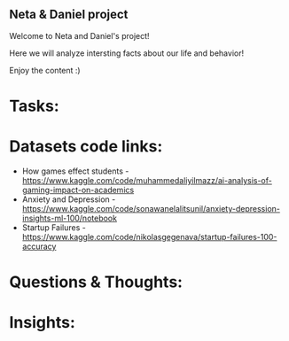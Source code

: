 ## Neta & Daniel project
Welcome to Neta and Daniel's project!

Here we will analyze intersting facts about our life and behavior!

Enjoy the content :)

# Tasks:

# Datasets code links:

- How games effect students - https://www.kaggle.com/code/muhammedaliyilmazz/ai-analysis-of-gaming-impact-on-academics
- Anxiety and Depression - https://www.kaggle.com/code/sonawanelalitsunil/anxiety-depression-insights-ml-100/notebook
- Startup Failures - https://www.kaggle.com/code/nikolasgegenava/startup-failures-100-accuracy

# Questions & Thoughts:



# Insights:
